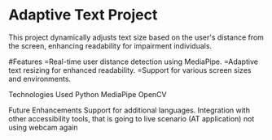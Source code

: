 # Adaptive Text Project

This project dynamically adjusts text size based on the user's distance from the screen, enhancing readability for impairment individuals.

#Features
=Real-time user distance detection using MediaPipe.
=Adaptive text resizing for enhanced readability.
=Support for various screen sizes and environments.

Technologies Used
    Python
    MediaPipe
    OpenCV

Future Enhancements 
  Support for additional languages.
  Integration with other accessibility tools, that is going to live scenario (AT application) not using webcam again
